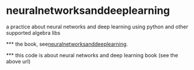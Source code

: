 # neuralnetworksanddeeplearning
a practice about neural networks and deep learning using python and other supported algebra libs

*** the book, see[neuralnetworksanddeeplearning](http://neuralnetworksanddeeplearning.com/). 

*** this code is about neural networks and deep learning book (see the above url)
